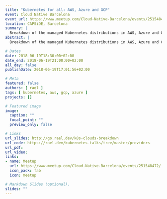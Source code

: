 ```yaml
---
title: "Kubernetes for all: AWS, Azure and GCP"
event: Cloud Native Barcelona
event_url: https://www.meetup.com/Cloud-Native-Barcelona/events/251548472/
location: CAPSiDE, Barcelona
summary: |
  Breakdown of the managed Kubernetes distributions in AWS, Azure and GCP.
abstract: |
  Breakdown of the managed Kubernetes distributions in AWS, Azure and GCP.

# Dates
date: 2018-06-19T18:30:00+02:00
date_end: 2018-06-19T21:00:00+02:00
all_day: false
publishDate: 2018-06-19T17:01:56+02:00

# Meta
featured: false
authors: [ rael ]
tags: [ kubernetes, aws, gcp, azure ]
projects: []

# Featured image
image:
  caption: ""
  focal_point: ""
  preview_only: false

# Links
url_slides: http://go.rael.dev/k8s-clouds-breakdown
url_code: https://rael.dev/kubernetes-talks/tree/master/providers
url_pdf:
url_video:
links:
- name: Meetup
  url: https://www.meetup.com/Cloud-Native-Barcelona/events/251548472/
  icon_pack: fab
  icon: meetup

# Markdown Slides (optional).
slides: ""
---
```

